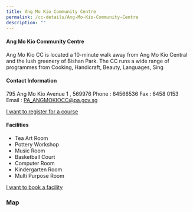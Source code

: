 ```yaml
---
title: Ang Mo Kio Community Centre
permalink: /cc-details/Ang-Mo-Kio-Community-Centre
description: ""
---
```

#### Ang Mo Kio Community Centre	

Ang Mo Kio CC is located a 10-minute walk away from Ang Mo Kio Central and the lush greenery of Bishan Park. The CC runs a wide range of programmes from Cooking, Handicraft, Beauty, Languages, Sing



#### Contact Information

795 Ang Mo Kio Avenue 1	, 569976
Phone : 64566536
Fax : 	6458 0153	
Email : PA_ANGMOKIOCC@pa.gov.sg

[I want to register for a course](https://www.onepa.gov.sg/)

#### Facilities

* Tea Art Room
* Pottery Workshop
* Music Room
* Basketball Court
* Computer Room
* Kindergarten Room
* Multi Purpose Room	

[I want to book a facility](https://www.onepa.gov.sg/)


### Map

